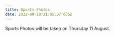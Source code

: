 ```yaml
---
title: Sports Photos
date: 2022-08-10T21:05:07.606Z
---
```

Sports Photos will be taken on Thursday 11 August.